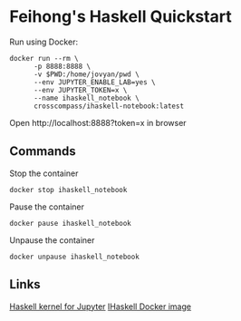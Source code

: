 # Feihong's Haskell Quickstart

Run using Docker:

```
docker run --rm \
      -p 8888:8888 \
      -v $PWD:/home/jovyan/pwd \
      --env JUPYTER_ENABLE_LAB=yes \
      --env JUPYTER_TOKEN=x \
      --name ihaskell_notebook \
      crosscompass/ihaskell-notebook:latest
```

Open http://localhost:8888?token=x in browser

## Commands

Stop the container

    docker stop ihaskell_notebook

Pause the container

    docker pause ihaskell_notebook

Unpause the container

    docker unpause ihaskell_notebook

## Links

[Haskell kernel for Jupyter](https://github.com/gibiansky/IHaskell)
[IHaskell Docker image](https://github.com/jamesdbrock/ihaskell-notebook)
